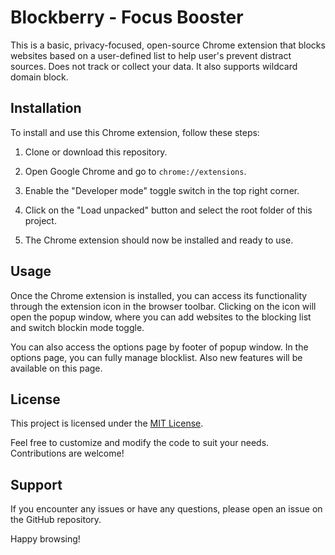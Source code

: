 # Blockberry - Focus Booster

This is a basic, privacy-focused, open-source Chrome extension that blocks websites based on a user-defined list to help user's prevent distract sources. Does not track or collect your data. It also supports wildcard domain block.

## Installation

To install and use this Chrome extension, follow these steps:

1. Clone or download this repository.

2. Open Google Chrome and go to `chrome://extensions`.

3. Enable the "Developer mode" toggle switch in the top right corner.

4. Click on the "Load unpacked" button and select the root folder of this project.

5. The Chrome extension should now be installed and ready to use.

## Usage

Once the Chrome extension is installed, you can access its functionality through the extension icon in the browser toolbar. Clicking on the icon will open the popup window, where you can add websites to the blocking list and switch blockin mode toggle.

You can also access the options page by footer of popup window. In the options page, you can fully manage blocklist. Also new features will be available on this page.

## License

This project is licensed under the [MIT License](LICENSE).

Feel free to customize and modify the code to suit your needs. Contributions are welcome!

## Support

If you encounter any issues or have any questions, please open an issue on the GitHub repository.

Happy browsing!
